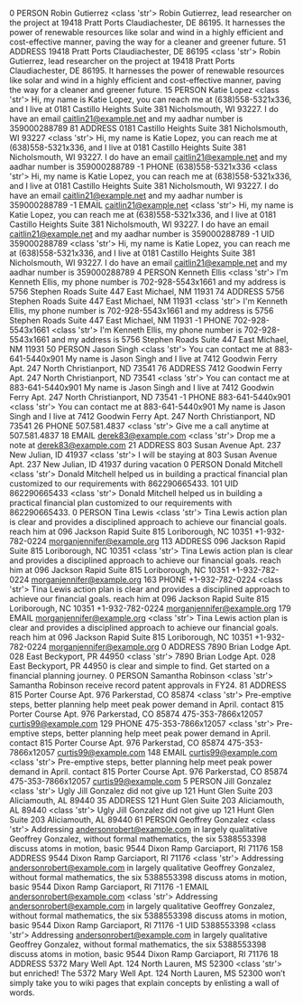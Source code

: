 0 PERSON Robin Gutierrez <class 'str'> Robin Gutierrez, lead researcher on the project at 19418 Pratt Ports
Claudiachester, DE 86195. It harnesses the power of renewable resources like solar and wind in a highly efficient and cost-effective manner, paving the way for a cleaner and greener future.
51 ADDRESS 19418 Pratt Ports
Claudiachester, DE 86195 <class 'str'> Robin Gutierrez, lead researcher on the project at 19418 Pratt Ports
Claudiachester, DE 86195. It harnesses the power of renewable resources like solar and wind in a highly efficient and cost-effective manner, paving the way for a cleaner and greener future.
15 PERSON Katie Lopez <class 'str'> Hi, my name is Katie Lopez, you can reach me at (638)558-5321x336, and I live at 0181 Castillo Heights Suite 381
Nicholsmouth, WI 93227. I do have an email caitlin21@example.net and my aadhar number is 359000288789
81 ADDRESS 0181 Castillo Heights Suite 381
Nicholsmouth, WI 93227 <class 'str'> Hi, my name is Katie Lopez, you can reach me at (638)558-5321x336, and I live at 0181 Castillo Heights Suite 381
Nicholsmouth, WI 93227. I do have an email caitlin21@example.net and my aadhar number is 359000288789
-1 PHONE (638)558-5321x336 <class 'str'> Hi, my name is Katie Lopez, you can reach me at (638)558-5321x336, and I live at 0181 Castillo Heights Suite 381
Nicholsmouth, WI 93227. I do have an email caitlin21@example.net and my aadhar number is 359000288789
-1 EMAIL caitlin21@example.net <class 'str'> Hi, my name is Katie Lopez, you can reach me at (638)558-5321x336, and I live at 0181 Castillo Heights Suite 381
Nicholsmouth, WI 93227. I do have an email caitlin21@example.net and my aadhar number is 359000288789
-1 UID 359000288789 <class 'str'> Hi, my name is Katie Lopez, you can reach me at (638)558-5321x336, and I live at 0181 Castillo Heights Suite 381
Nicholsmouth, WI 93227. I do have an email caitlin21@example.net and my aadhar number is 359000288789
4 PERSON Kenneth Ellis <class 'str'> I'm Kenneth Ellis, my phone number is 702-928-5543x1661 and my address is 5756 Stephen Roads Suite 447
East Michael, NM 11931
74 ADDRESS 5756 Stephen Roads Suite 447
East Michael, NM 11931 <class 'str'> I'm Kenneth Ellis, my phone number is 702-928-5543x1661 and my address is 5756 Stephen Roads Suite 447
East Michael, NM 11931
-1 PHONE 702-928-5543x1661 <class 'str'> I'm Kenneth Ellis, my phone number is 702-928-5543x1661 and my address is 5756 Stephen Roads Suite 447
East Michael, NM 11931
50 PERSON Jason Singh <class 'str'> You can contact me at 883-641-5440x901 My name is Jason Singh and I live at 7412 Goodwin Ferry Apt. 247
North Christianport, ND 73541
76 ADDRESS 7412 Goodwin Ferry Apt. 247
North Christianport, ND 73541 <class 'str'> You can contact me at 883-641-5440x901 My name is Jason Singh and I live at 7412 Goodwin Ferry Apt. 247
North Christianport, ND 73541
-1 PHONE 883-641-5440x901 <class 'str'> You can contact me at 883-641-5440x901 My name is Jason Singh and I live at 7412 Goodwin Ferry Apt. 247
North Christianport, ND 73541
26 PHONE 507.581.4837 <class 'str'> Give me a call anytime at 507.581.4837
18 EMAIL derek83@example.com <class 'str'> Drop me a note at derek83@example.com
21 ADDRESS 803 Susan Avenue Apt. 237
New Julian, ID 41937 <class 'str'> I will be staying at 803 Susan Avenue Apt. 237
New Julian, ID 41937 during vacation
0 PERSON Donald Mitchell <class 'str'> Donald Mitchell helped us in building a practical financial plan customized to our requirements with 862290665433.
101 UID 862290665433 <class 'str'> Donald Mitchell helped us in building a practical financial plan customized to our requirements with 862290665433.
0 PERSON Tina Lewis <class 'str'> Tina Lewis action plan is clear and provides a disciplined approach to achieve our financial goals. reach him at 096 Jackson Rapid Suite 815
Loriborough, NC 10351 +1-932-782-0224 morganjennifer@example.org
113 ADDRESS 096 Jackson Rapid Suite 815
Loriborough, NC 10351 <class 'str'> Tina Lewis action plan is clear and provides a disciplined approach to achieve our financial goals. reach him at 096 Jackson Rapid Suite 815
Loriborough, NC 10351 +1-932-782-0224 morganjennifer@example.org
163 PHONE +1-932-782-0224 <class 'str'> Tina Lewis action plan is clear and provides a disciplined approach to achieve our financial goals. reach him at 096 Jackson Rapid Suite 815
Loriborough, NC 10351 +1-932-782-0224 morganjennifer@example.org
179 EMAIL morganjennifer@example.org <class 'str'> Tina Lewis action plan is clear and provides a disciplined approach to achieve our financial goals. reach him at 096 Jackson Rapid Suite 815
Loriborough, NC 10351 +1-932-782-0224 morganjennifer@example.org
0 ADDRESS 7890 Brian Lodge Apt. 028
East Beckyport, PR 44950 <class 'str'> 7890 Brian Lodge Apt. 028
East Beckyport, PR 44950 is clear and simple to find. Get started on a financial planning journey.
0 PERSON Samantha Robinson <class 'str'> Samantha Robinson receive record patent approvals in FY24.
81 ADDRESS 815 Porter Course Apt. 976
Parkerstad, CO 85874 <class 'str'> Pre-emptive steps, better planning help meet peak power demand in April. contact 815 Porter Course Apt. 976
Parkerstad, CO 85874 475-353-7866x12057 curtis99@example.com
129 PHONE 475-353-7866x12057 <class 'str'> Pre-emptive steps, better planning help meet peak power demand in April. contact 815 Porter Course Apt. 976
Parkerstad, CO 85874 475-353-7866x12057 curtis99@example.com
148 EMAIL curtis99@example.com <class 'str'> Pre-emptive steps, better planning help meet peak power demand in April. contact 815 Porter Course Apt. 976
Parkerstad, CO 85874 475-353-7866x12057 curtis99@example.com
5 PERSON Jill Gonzalez <class 'str'> Ugly Jill Gonzalez did not give up 121 Hunt Glen Suite 203
Aliciamouth, AL 89440
35 ADDRESS 121 Hunt Glen Suite 203
Aliciamouth, AL 89440 <class 'str'> Ugly Jill Gonzalez did not give up 121 Hunt Glen Suite 203
Aliciamouth, AL 89440
61 PERSON Geoffrey Gonzalez <class 'str'> Addressing andersonrobert@example.com in largely qualitative Geoffrey Gonzalez, without formal mathematics, the six 5388553398 discuss atoms in motion, basic 9544 Dixon Ramp
Garciaport, RI 71176
158 ADDRESS 9544 Dixon Ramp
Garciaport, RI 71176 <class 'str'> Addressing andersonrobert@example.com in largely qualitative Geoffrey Gonzalez, without formal mathematics, the six 5388553398 discuss atoms in motion, basic 9544 Dixon Ramp
Garciaport, RI 71176
-1 EMAIL andersonrobert@example.com <class 'str'> Addressing andersonrobert@example.com in largely qualitative Geoffrey Gonzalez, without formal mathematics, the six 5388553398 discuss atoms in motion, basic 9544 Dixon Ramp
Garciaport, RI 71176
-1 UID 5388553398 <class 'str'> Addressing andersonrobert@example.com in largely qualitative Geoffrey Gonzalez, without formal mathematics, the six 5388553398 discuss atoms in motion, basic 9544 Dixon Ramp
Garciaport, RI 71176
18 ADDRESS 5372 Mary Well Apt. 124
North Lauren, MS 52300 <class 'str'> but enriched! The 5372 Mary Well Apt. 124
North Lauren, MS 52300 won’t simply take you to wiki pages that explain concepts by enlisting a wall of words.
